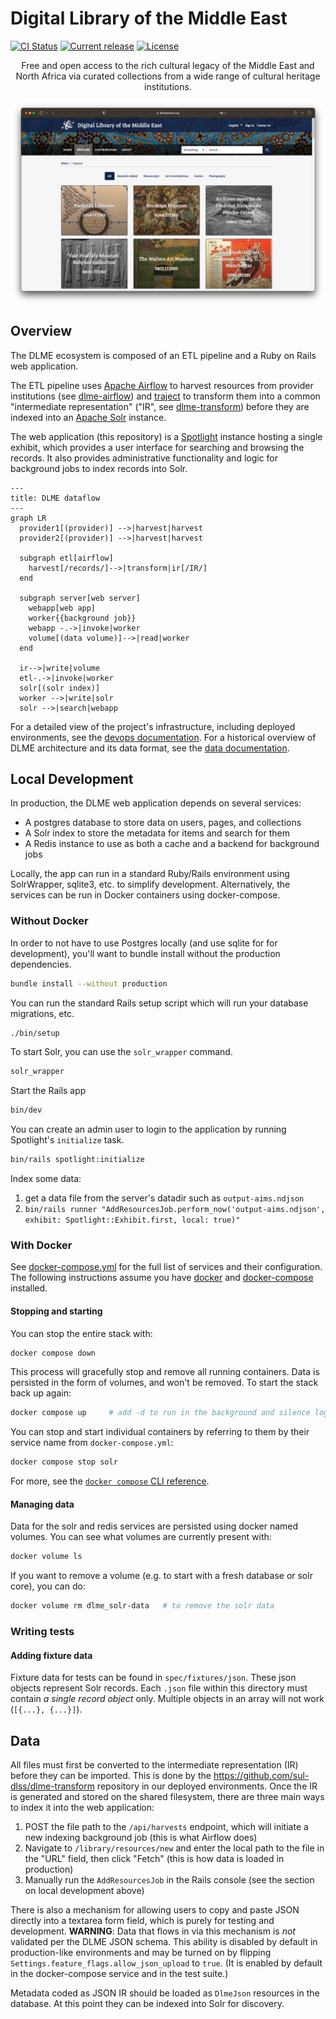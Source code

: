 # Digital Library of the Middle East
[![CI Status](https://github.com/sul-dlss/dlme/actions/workflows/ruby.yml/badge.svg)](https://github.com/sul-dlss/dlme/actions/workflows/ruby.yml)
[![Current release](https://img.shields.io/github/v/release/sul-dlss/dlme)](https://github.com/sul-dlss/dlme/releases)
[![License](https://img.shields.io/badge/license-apache%202.0-blue.svg)](https://opensource.org/licenses/Apache-2.0)

<p align="center">Free and open access to the rich cultural legacy of the Middle East and North Africa via curated collections from a wide range of cultural heritage institutions.</p>
<img src="preview.png" align="center" alt="DLME explore page showing various collections">

## Overview
The DLME ecosystem is composed of an ETL pipeline and a Ruby on Rails web application.

The ETL pipeline uses [Apache Airflow](https://airflow.apache.org/) to harvest resources from provider institutions (see [dlme-airflow](https://github.com/sul-dlss/dlme-airflow)) and [traject](https://github.com/traject/traject) to transform them into a common "intermediate representation" ("IR", see [dlme-transform](https://github.com/sul-dlss/dlme-transform)) before they are indexed into an [Apache Solr](https://solr.apache.org/) instance.

The web application (this repository) is a [Spotlight](https://github.com/projectblacklight/spotlight) instance hosting a single exhibit, which provides a user interface for searching and browsing the records. It also provides administrative functionality and logic for background jobs to index records into Solr.

```mermaid
---
title: DLME dataflow
---
graph LR
  provider1[(provider)] -->|harvest|harvest
  provider2[(provider)] -->|harvest|harvest

  subgraph etl[airflow]
    harvest[/records/]-->|transform|ir[/IR/]
  end

  subgraph server[web server]
    webapp[web app]
    worker{{background job}}
    webapp -.->|invoke|worker
    volume[(data volume)]-->|read|worker
  end

  ir-->|write|volume
  etl-.->|invoke|worker
  solr[(solr index)]
  worker -->|write|solr
  solr -->|search|webapp
```

For a detailed view of the project's infrastructure, including deployed environments, see the [devops documentation](https://github.com/sul-dlss/DevOpsDocs/blob/master/projects/dlme/operations-concerns.md). For a historical overview of DLME architecture and its data format, see the [data documentation](docs/README.md).
## Local Development
In production, the DLME web application depends on several services:
  * A postgres database to store data on users, pages, and collections
  * A Solr index to store the metadata for items and search for them
  * A Redis instance to use as both a cache and a backend for background jobs

Locally, the app can run in a standard Ruby/Rails environment using SolrWrapper, sqlite3, etc. to simplify development. Alternatively, the services can be run in Docker containers using docker-compose.
### Without Docker

In order to not have to use Postgres locally (and use sqlite for for development), you'll want to bundle install without the production dependencies.

```bash
bundle install --without production
```

You can run the standard Rails setup script which will run your database migrations, etc.

```bash
./bin/setup
```

To start Solr, you can use the `solr_wrapper` command.

```bash
solr_wrapper
```

Start the Rails app

```bash
bin/dev
```

You can create an admin user to login to the application by running Spotlight's `initialize` task.

```bash
bin/rails spotlight:initialize
```

Index some data:
  1. get a data file from the server's datadir such as `output-aims.ndjson`
  1. `bin/rails runner "AddResourcesJob.perform_now('output-aims.ndjson', exhibit: Spotlight::Exhibit.first, local: true)"`
### With Docker
See [docker-compose.yml](docker-compose.yml) for the full list of services and their configuration. The following instructions assume you have [docker](https://docs.docker.com/get-docker/) and [docker-compose](https://docs.docker.com/compose/install/) installed.

#### Stopping and starting
You can stop the entire stack with:
```sh
docker compose down
```
This process will gracefully stop and remove all running containers. Data is persisted in the form of volumes, and won't be removed. To start the stack back up again:
```sh
docker compose up     # add -d to run in the background and silence logs
```
You can stop and start individual containers by referring to them by their service name from `docker-compose.yml`:
```sh
docker compose stop solr
```
For more, see the [`docker compose` CLI reference](https://docs.docker.com/compose/reference/#command-options-overview-and-help).

#### Managing data
Data for the solr and redis services are persisted using docker named volumes. You can see what volumes are currently present with:
```sh
docker volume ls
```
If you want to remove a volume (e.g. to start with a fresh database or solr core), you can do:
```sh
docker volume rm dlme_solr-data   # to remove the solr data
```
### Writing tests
#### Adding fixture data

Fixture data for tests can be found in `spec/fixtures/json`. These json objects represent Solr records. Each `.json` file within this directory must contain *a single record object* only. Multiple objects in an array will not work (`[{...}, {...}]`). 

## Data
All files must first be converted to the intermediate representation (IR) before they can be imported. This is done by the https://github.com/sul-dlss/dlme-transform repository in our deployed environments. Once the IR is generated and stored on the shared filesystem, there are three main ways to index it into the web application:

1. POST the file path to the `/api/harvests` endpoint, which will initiate a new indexing background job (this is what Airflow does)
2. Navigate to `/library/resources/new` and enter the local path to the file in the "URL" field, then click "Fetch" (this is how data is loaded in production)
3. Manually run the `AddResourcesJob` in the Rails console (see the section on local development above)

There is also a mechanism for allowing users to copy and paste JSON directly into a textarea form field, which is purely for testing and development. **WARNING**: Data that flows in via this mechanism is *not* validated per the DLME JSON schema. This ability is disabled by default in production-like environments and may be turned on by flipping `Settings.feature_flags.allow_json_upload` to `true`. (It is enabled by default in the docker-compose service and in the test suite.)

Metadata coded as JSON IR should be loaded as `DlmeJson` resources in the database.
At this point they can be indexed into Solr for discovery.
